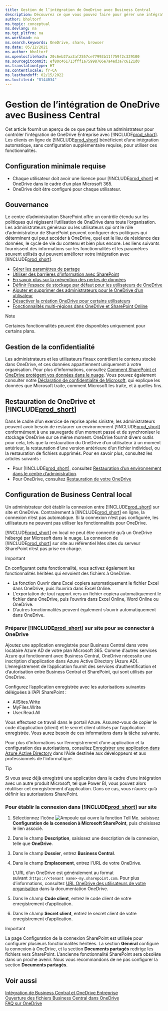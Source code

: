 ```yaml
---
title: Gestion de l’intégration de OneDrive avec Business Central
description: Découvrez ce que vous pouvez faire pour gérer une intégration entre Business Central et OneDrive Entreprise.
author: bholtorf
ms.topic: conceptual
ms.devlang: na
ms.tgt_pltfrm: na
ms.workload: na
ms.search.keywords: OneDrive, share, browser
ms.date: 05/12/2021
ms.author: bholtorf
ms.openlocfilehash: 20c6eb27aa3af2557ce77993b11f759f2c329100
ms.sourcegitcommit: ef80c461713fff1a75998766e7a4ed3a7c6121d0
ms.translationtype: HT
ms.contentlocale: fr-CA
ms.lasthandoff: 02/15/2022
ms.locfileid: "8144034"
---
```

# <a name="managing-onedrive-integration-with-business-central"></a>Gestion de l’intégration de OneDrive avec Business Central 
Cet article fournit un aperçu de ce que peut faire un administrateur pour contrôler l’intégration de OneDrive Entreprise avec [!INCLUDE[prod_short](includes/prod_short.md)]. Les clients en ligne de [!INCLUDE[prod_short](includes/prod_short.md)] bénéficient d’une intégration automatique, sans configuration supplémentaire requise, pour utiliser ces fonctionnalités. 

## <a name="minimum-requirements"></a>Configuration minimale requise

* Chaque utilisateur doit avoir une licence pour [!INCLUDE[prod_short](includes/prod_short.md)] et OneDrive dans le cadre d’un plan Microsoft 365.
* OneDrive doit être configuré pour chaque utilisateur.

## <a name="governance"></a>Gouvernance
Le centre d’administration SharePoint offre un contrôle étendu sur les politiques qui régissent l’utilisation de OneDrive dans toute l’organisation. Les administrateurs généraux ou les utilisateurs qui ont le rôle d’administrateur de SharePoint peuvent configurer des politiques qui déterminent qui peut accéder à OneDrive, quel est le lieu de résidence des données, le cycle de vie du contenu et bien plus encore. Les liens suivants fournissent des informations sur les fonctionnalités et les paramètres souvent utilisés qui peuvent améliorer votre intégration avec [!INCLUDE[prod_short](includes/prod_short.md)]. 

* [Gérer les paramètres de partage](/sharepoint/turn-external-sharing-on-or-off)
* [Utiliser des barrières d’information avec SharePoint](/sharepoint/information-barriers)
* [En savoir plus sur la prévention des pertes de données](/microsoft-365/compliance/dlp-learn-about-dlp)
* [Définir l’espace de stockage par défaut pour les utilisateurs de OneDrive](/onedrive/set-default-storage-space)
* [Ajouter et supprimer des administrateurs pour le OneDrive d’un utilisateur](/sharepoint/manage-user-profiles#add-and-remove-admins-for-a-users-onedrive)
* [Désactiver la création OneDrive pour certains utilisateurs](/sharepoint/manage-user-profiles#disable-onedrive-creation-for-some-users)
* [Fonctionnalités multi-régions dans OneDrive et SharePoint Online](/microsoft-365/enterprise/multi-geo-capabilities-in-onedrive-and-sharepoint-online-in-microsoft-365)

> [!NOTE]
> Certaines fonctionnalités peuvent être disponibles uniquement pour certains plans.

## <a name="managing-privacy"></a>Gestion de la confidentialité
Les administrateurs et les utilisateurs finaux contrôlent le contenu stocké dans OneDrive, et ces données appartiennent uniquement à votre organisation. Pour plus d’informations, consultez [Comment SharePoint et OneDrive protègent vos données dans le nuage](/sharepoint/safeguarding-your-data). Vous pouvez également consulter notre [Déclaration de confidentialité de Microsoft](https://privacy.microsoft.com/en-us/privacystatement), qui explique les données que Microsoft traite, comment Microsoft les traite, et à quelles fins.

## <a name="restoring-onedrive-and-prod_short"></a>Restauration de OneDrive et [!INCLUDE[prod_short](includes/prod_short.md)]
Dans le cadre d’un exercice de reprise après sinistre, les administrateurs peuvent avoir besoin de restaurer un environnement [!INCLUDE[prod_short](includes/prod_short.md)] conformément à une sauvegarde d’un moment passé et de synchroniser le stockage OneDrive sur ce même moment. OneDrive fournit divers outils pour cela, tels que la restauration du OneDrive d’un utilisateur à un moment antérieur, la restauration d’une version antérieure d’un fichier individuel, ou la restauration de fichiers supprimés. Pour en savoir plus, consultez les articles suivants :

* Pour [!INCLUDE[prod_short](includes/prod_short.md)], consultez [Restauration d’un environnement dans le centre d’administration](/dynamics365/business-central/dev-itpro/administration/tenant-admin-center-backup-restore).
* Pour OneDrive, consultez [Restauration de votre OneDrive](https://support.microsoft.com/en-us/office/restore-your-onedrive-fa231298-759d-41cf-bcd0-25ac53eb8a15?ui=en-us&rs=en-us&ad=us)

## <a name="configuring-business-central-on-premises"></a>Configuration de Business Central local

Un administrateur doit établir la connexion entre [!INCLUDE[prod_short](includes/prod_short.md)] sur site et OneDrive. Contrairement à [!INCLUDE[prod_short](includes/prod_short.md)] en ligne, la connexion n’est pas automatique. Si la connexion n’est pas configurée, les utilisateurs ne peuvent pas utiliser les fonctionnalités pour OneDrive. 

[!INCLUDE[prod_short](includes/prod_short.md)] en local ne peut être connecté qu’à un OneDrive hébergé par Microsoft dans le nuage. La connexion de [!INCLUDE[prod_short](includes/prod_short.md)] sur site au référentiel Mes sites du serveur SharePoint n’est pas prise en charge.

> [!IMPORTANT]
> En configurant cette fonctionnalité, vous activez également les fonctionnalités héritées qui envoient des fichiers à OneDrive.  
>
>* La fonction Ouvrir dans Excel copiera automatiquement le fichier Excel dans OneDrive, puis l’ouvrira dans Excel Online. 
>* L’exportation de tout rapport vers un fichier copiera automatiquement le fichier dans OneDrive, puis l’ouvrira dans Excel Online, Word Online ou OneDrive. 
>* D’autres fonctionnalités peuvent également s’ouvrir automatiquement dans OneDrive.

### <a name="to-prepare-prod_short-on-premises-for-connecting-to-onedrive"></a>Préparer [!INCLUDE[prod_short](includes/prod_short.md)] sur site pour se connecter à OneDrive

<!-- 
1. For the best experience Configure Azure Active Directory (AD) authentication.

   For more information, see [Authenticating Business Central Users with Azure Active Directory](/dynamics365/business-central/dev-itpro/administration/authenticating-users-with-azure-active-directory)-->

Ajoutez une application enregistrée pour Business Central dans votre locataire Azure AD de votre plan Microsoft 365. Comme d′autres services Azure qui fonctionnent avec Business Central, OneDrive nécessite une inscription d′application dans Azure Active Directory (Azure AD). L’enregistrement de l’application fournit des services d’authentification et d’autorisation entre Business Central et SharePoint, qui sont utilisés par OneDrive.

Configurez l’application enregistrée avec les autorisations suivantes déléguées à l’API SharePoint :

- AllSites.Write
- MyFiles.Write
- User.Read.All 

Vous effectuez ce travail dans le portail Azure. Assurez-vous de copier le code d’application (client) et le secret client utilisés par l’application enregistrée. Vous aurez besoin de ces informations dans la tâche suivante.

Pour plus d’informations sur l’enregistrement d’une application et la configuration des autorisations, consultez [Enregistrer une application dans Azure Active Directory](/dynamics365/business-central/dev-itpro/administration/register-app-azure#register-an-application-in-azure-active-directory) dans l’Aide destinée aux développeurs et aux professionnels de l’informatique.

> [!TIP]
> Si vous avez déjà enregistré une application dans le cadre d’une intégration avec un autre produit Microsoft, tel que Power BI, vous pouvez alors réutiliser cet enregistrement d’application. Dans ce cas, vous n’aurez qu’à définir les autorisations SharePoint.

### <a name="to-set-up-the-connection-in-prod_short-on-premises"></a>Pour établir la connexion dans [!INCLUDE[prod_short](includes/prod_short.md)] sur site

<!--
> [!NOTE]
> This requires the following types of authentication credentials:
>
> * Windows
> * NavUserPassword
> * Azure Active Directory
-->
1. Sélectionnez l’icône ![Ampoule qui ouvre la fonction Tell Me.](media/ui-search/search_small.png "Dites-moi ce que vous voulez faire") saisissez **Configuration de la connexion à Microsoft SharePoint**, puis choisissez le lien associé.
2. Dans le champ **Description**, saisissez une description de la connexion, telle que **OneDrive**.
3. Dans le champ **Dossier**, entrez **Business Central**.
4. Dans le champ **Emplacement**, entrez l’URL de votre OneDrive.

    L’URL d’un OneDrive est généralement au format suivant :`https://<tenant name>-my.sharepoint.com`. Pour plus d’informations, consultez [URL OneDrive des utilisateurs de votre organisation](/onedrive/list-onedrive-urls) dans la documentation OneDrive.
5. Dans le champ **Code client**, entrez le code client de votre enregistrement d’application.
6. Dans le champ **Secret client**, entrez le secret client de votre enregistrement d’application. 
   <!-- 
   For information about how to find the URLs, see the following:
   * [How to find your SharePoint server URL]
   * [How to find your OneDrive URL]-->

> [!IMPORTANT]
> La page Configuration de la connexion SharePoint est utilisée pour configurer plusieurs fonctionnalités héritées. La section **Général** configure la connexion à OneDrive, et la section **Documents partagés** redirige les fichiers vers SharePoint. L’ancienne fonctionnalité SharePoint sera obsolète dans un proche avenir. Nous vous recommandons de ne pas configurer la section **Documents partagés**.

## <a name="see-also"></a>Voir aussi
[Intégration de Business Central et OneDrive Entreprise](across-onedrive-overview.md)  
[Ouverture des fichiers Business Central dans OneDrive](across-share-onedrive.md)  
[FAQ sur OneDrive](admin-onedrive-faq.md)

